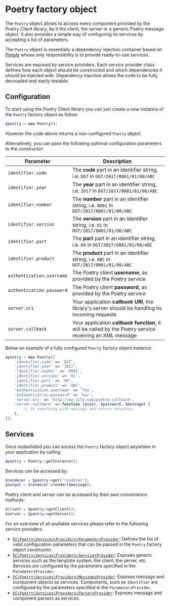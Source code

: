 # Poetry factory object

The `Poetry` object allows to access every component provided by the Poetry Client library, be it the client, the server
or a generic Poetry message object. It also provides a simple way of configuring its services by accepting a list of parameters.

The `Poetry` object is essentially a dependency injection container based on [Pimple](https://pimple.symfony.com/) whose only
responsibility is to provide ready-to-use services.

Services are exposed by service providers. Each service provider class defines how each object should be constructed and
which dependencies it should be injected with. Dependency injection allows the code to be fully decoupled and easily
testable. 

## Configuration

To start using the Poetry Client library you can just create a new instance of the `Poetry` factory object as follow:

```php
$poetry = new Poetry();
``` 

However the code above returns a non-configured `Poetry` object.

Alternatively, you can pass the following optional configuration parameters to the constructor:

| Parameter                 | Description |
|---------------------------|-------------|
| `identifier.code`         | The **code** part in an identifier string, i.e. `DGT` in `DGT/2017/0001/01/00/ABC` |
| `identifier.year`         | The **year** part in an identifier string, i.e. `2017` in `DGT/2017/0001/01/00/ABC` |
| `identifier.number`       | The **number** part in an identifier string, i.e. `0001` in `DGT/2017/0001/01/00/ABC` |
| `identifier.version`      | The **version** part in an identifier string, i.e. `01` in `DGT/2017/0001/01/00/ABC` |
| `identifier.part`         | The **part** part in an identifier string, i.e. `00` in `DGT/2017/0001/01/00/ABC` |
| `identifier.product`      | The **product** part in an identifier string, i.e. `ABC` in `DGT/2017/0001/01/00/ABC` |
| `authentication.username` | The Poetry client **username**, as provided by the Poetry service |
| `authentication.password` | The Poetry client **password**, as provided by the Poetry service |
| `server.uri`              | Your application **callback URI**, the library's server should be handling its incoming requests |
| `server.callback`         | Your application **callback function**, it will be called by the Poetry service receiving an XML message |

Below an example of a fully configured `Poerty` factory object instance:

```php
$poetry = new Poetry([
    'identifier.code' => 'DGT',
    'identifier.year' => '2017',
    'identifier.number' => '0001',
    'identifier.version' => '01',
    'identifier.part' => '00',
    'identifier.product' => 'ABC',
    'authentication.username' => 'foo',
    'authentication.password' => 'bar',
    'server.uri' => 'http://my-site.com/poetry-callback',
    'server.callback' => function ($user, $password, $message) {
        // Do something with message and return response.
    },
]);
```

## Services

Once instantiated you can access the `Poetry` factory object anywhere in your application by calling:

```php
$poetry = Poetry::getInstance();
```

Services can be accessed by:

```php
$renderer = $poetry->get('renderer');
$output = $renderer->render($message);
```

Poetry client and server can be accessed by their own convenience methods:

```php
$client = $poetry->getClient();
$server = $poetry->getServer();
``` 

For an overview of all available services please refer to the following service providers:

- [`EC\Poetry\Services\Providers\ParametersProvider`](src/Services/Providers/ParametersProvider.php): 
  Defines the list of valid configuration parameters that can be passed in the `Poetry` factory object constructor. 
- [`EC\Poetry\Services\Providers\ServicesProvider`](src/Services/Providers/ServicesProvider.php):
  Exposes generic services such as the template system, the client, the server, etc. Services are configured by the
  parameters specified in the `ParametersProvider`.
- [`EC\Poetry\Services\Providers\MessagesProvider`](src/Services/Providers/MessagesProvider.php): 
  Exposes message and component objects as services. Components, such as `Identifier` are configured by the parameters
  specified in the `ParametersProvider`.
- [`EC\Poetry\Services\Providers\ParsersProvider`](src/Services/Providers/ParsersProvider.php):
  Exposes message and component parsers as services.
